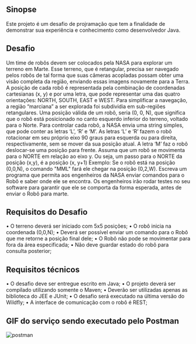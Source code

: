 ## Sinopse

Este projeto é um desafio de projramação que tem a finalidade de demonstrar sua experiência e conhecimento como desenvolvedor Java.

## Desafio
Um time de robôs devem ser colocados pela NASA para explorar um terreno em Marte. Esse terreno, que é retangular, precisa ser navegado pelos robôs de
tal forma que suas câmeras acopladas possam obter uma visão completa da região, enviando essas imagens novamente para a Terra.
A posição de cada robô é representada pela combinação de coordenadas cartesianas (x, y) e por uma letra, que pode representar uma das quatro
orientações: NORTH, SOUTH, EAST e WEST. Para simplificar a navegação, a região “marciana” a ser explorada foi subdividia em sub-regiões retangulares.
Uma posição válida de um robô, seria (0, 0, N), que significa que o robô está posicionado no canto esquerdo inferior do terreno, voltado para o Norte.
Para controlar cada robô, a NASA envia uma string simples, que pode conter as letras ‘L’, ‘R’ e ‘M’. As letras ‘L’ e ‘R’ fazem o robô rotacionar em seu próprio eixo 90
graus para esquerda ou para direita, respectivamente, sem se mover da sua posição atual. A letra ‘M’ faz o robô deslocar-se uma posição para frente.
Assuma que um robô se movimenta para o NORTE em relação ao eixo y. Ou seja, um passo para o NORTE da posição (x,y), é a posição (x, y+1) Exemplo: Se
o robô está na posição (0,0,N), o comando "MML" fará ele chegar na posição (0,2,W).
Escreva um programa que permita aos engenheiros da NASA enviar comandos para o Robô e saber onde ele se encontra. Os engenheiros irão rodar testes no
seu software para garantir que ele se comporta da forma esperada, antes de enviar o Robô para marte. 

## Requisitos do Desafio
• O terreno deverá ser iniciado com 5x5 posições;
• O robô inicia na coordenada (0,0,N);
• Deverá ser possível enviar um comando para o Robô que me retorne a posição final dele;
• O Robô não pode se movimentar para fora da área especificada;
• Não deve guardar estado do robô para consulta posterior; 

## Requisitos técnicos
• O desafio deve ser entregue escrito em Java;
• O projeto deverá ser compilado utilizando somente o Maven;
• Deverão ser utilizadas apenas as biblioteca do JEE e JUnit;
• O desafio será executado na última versão do Wildfly;
• A interface de comunicação com o robô é REST; 

## GIF do serviço sendo executado pelo Postman
![postman](https://user-images.githubusercontent.com/10133177/27118039-c443bffe-50af-11e7-81ef-9fad57c069d5.gif)
